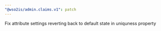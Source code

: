 ```yaml
---
"@wso2is/admin.claims.v1": patch
---
```


Fix attribute settings reverting back to default state in uniquness property
